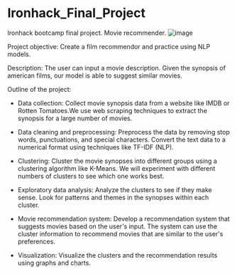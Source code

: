 # Ironhack_Final_Project
Ironhack bootcamp final project. Movie recommender.
![image](https://github.com/dablancog/Ironhack_Final_Project/assets/71353228/c93e2bf7-a0ec-4276-a11d-c5c8db81f1f5)

Project objective: 
Create a film recommendor and practice using NLP models.

Description:
The user can input a movie description. Given the synopsis of american films, our model is able to suggest similar movies.

Outline of the project:
- Data collection: 
Collect movie synopsis data from a website like IMDB or Rotten Tomatoes.We use web scraping techniques to extract the synopsis for a large number of movies.

- Data cleaning and preprocessing: 
Preprocess the data by removing stop words, punctuations, and special characters. Convert the text data to a numerical format using techniques like TF-IDF (NLP).

- Clustering: 
Cluster the movie synopses into different groups using a clustering algorithm like K-Means. We will experiment with different numbers of clusters to see which one works best.

- Exploratory data analysis: 
Analyze the clusters to see if they make sense. Look for patterns and themes in the synopses within each cluster.

- Movie recommendation system: 
Develop a recommendation system that suggests movies based on the user's input. The system can use the cluster information to recommend movies that are similar to the user's preferences.

- Visualization: Visualize the clusters and the recommendation results using graphs and charts.
